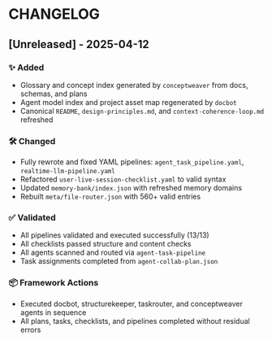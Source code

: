 # CHANGELOG

## [Unreleased] - 2025-04-12
### ✨ Added
- Glossary and concept index generated by `conceptweaver` from docs, schemas, and plans
- Agent model index and project asset map regenerated by `docbot`
- Canonical `README`, `design-principles.md`, and `context-coherence-loop.md` refreshed

### 🛠 Changed
- Fully rewrote and fixed YAML pipelines: `agent_task_pipeline.yaml`, `realtime-llm-pipeline.yaml`
- Refactored `user-live-session-checklist.yaml` to valid syntax
- Updated `memory-bank/index.json` with refreshed memory domains
- Rebuilt `meta/file-router.json` with 560+ valid entries

### ✅ Validated
- All pipelines validated and executed successfully (13/13)
- All checklists passed structure and content checks
- All agents scanned and routed via `agent-task-pipeline`
- Task assignments completed from `agent-collab-plan.json`

### 📦 Framework Actions
- Executed docbot, structurekeeper, taskrouter, and conceptweaver agents in sequence
- All plans, tasks, checklists, and pipelines completed without residual errors